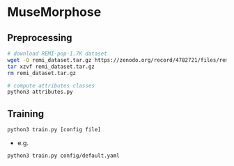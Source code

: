 # MuseMorphose

## Preprocessing
```bash
# download REMI-pop-1.7K dataset
wget -O remi_dataset.tar.gz https://zenodo.org/record/4782721/files/remi_dataset.tar.gz?download=1
tar xzvf remi_dataset.tar.gz
rm remi_dataset.tar.gz

# compute attributes classes
python3 attributes.py
```

## Training
```bash
python3 train.py [config file]
```
* e.g.
```bash
python3 train.py config/default.yaml
```
